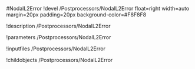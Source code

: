 <!-- MOOSE Object Documentation Stub: Remove this when content is added. -->
#NodalL2Error
!devel /Postprocessors/NodalL2Error float=right width=auto margin=20px padding=20px background-color=#F8F8F8

!description /Postprocessors/NodalL2Error

!parameters /Postprocessors/NodalL2Error

!inputfiles /Postprocessors/NodalL2Error

!childobjects /Postprocessors/NodalL2Error
